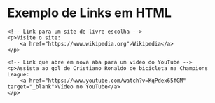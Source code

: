 <!DOCTYPE html>
<html lang="pt-br">
<head>
    <meta charset="UTF-8">
    <title>Links Exemplo</title>
</head>
<body>
    <h1>Exemplo de Links em HTML</h1>
    
    <!-- Link para um site de livre escolha -->
    <p>Visite o site: 
        <a href="https://www.wikipedia.org">Wikipedia</a>
    </p>
    
    <!-- Link que abre em nova aba para um vídeo do YouTube -->
    <p>Assista ao gol de Cristiano Ronaldo de bicicleta na Champions League: 
        <a href="https://www.youtube.com/watch?v=KqPdex65fGM" target="_blank">Vídeo no YouTube</a>
    </p>
</body>
</html>
